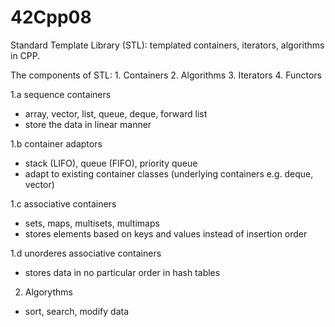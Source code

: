 # 42Cpp08
Standard Template Library (STL): templated containers, iterators, algorithms in CPP.

The components of STL:
    1. Containers
    2. Algorithms
    3. Iterators
    4. Functors

1.a sequence containers <br/>
- array, vector, list, queue, deque, forward list
- store the data in linear manner

1.b container adaptors <br/>
- stack (LIFO), queue (FIFO), priority queue
- adapt to existing container classes (underlying containers e.g. deque, vector)

1.c associative containers
- sets, maps, multisets, multimaps
- stores elements based on keys and values instead of insertion order

1.d unorderes associative containers
- stores data in no particular order in hash tables

2. Algorythms
- sort, search, modify data
